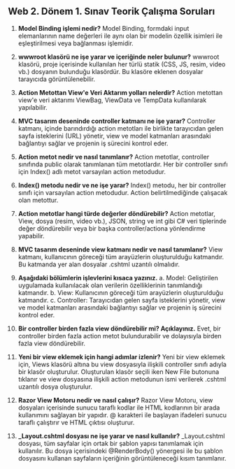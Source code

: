 ## Web 2. Dönem 1. Sınav Teorik Çalışma Soruları ##
1.  **Model Binding işlemi nedir?**
    Model Binding, formdaki input elemanlarının name değerleri ile aynı olan bir modelin özellik isimleri ile eşleştirilmesi veya bağlanması işlemidir.

2. **wwwroot klasörü ne işe yarar ve içeriğinde neler bulunur?**
    wwwroot klasörü, proje içerisinde kullanılan her türlü statik (CSS, JS, resim, video vb.) dosyanın bulunduğu klasördür. Bu klasöre eklenen dosyalar tarayıcıda görüntülenebilir.

3.  **Action Metottan View'e Veri Aktarım yolları nelerdir?**
    Action metottan view'e veri aktarımı ViewBag, ViewData ve TempData kullanılarak yapılabilir.

4. **MVC tasarım deseninde controller katmanı ne işe yarar?**
   Controller katmanı, içinde barındırdığı action metotları ile birlikte tarayıcıdan gelen sayfa isteklerini (URL) yönetir, view ve model katmanları arasındaki bağlantıyı sağlar ve projenin iş sürecini kontrol eder.

5. **Action metot nedir ve nasıl tanımlanır?**
   Action metotlar, controller sınıfında public olarak tanımlanan tüm metotlardır. Her bir controller sınıfı için Index() adlı metot varsayılan action metodudur.

6. **Index() metodu nedir ve ne işe yarar?**
   Index() metodu, her bir controller sınıfı için varsayılan action metodudur. Action belirtilmediğinde çalışacak olan metottur.

7. **Action metotlar hangi türde değerler döndürebilir?**
   Action metotlar, View, dosya (resim, video vb.), JSON, string ve int gibi C# veri tiplerinde değer döndürebilir veya bir başka controller/actiona yönlendirme yapabilir.

8. **MVC tasarım deseninde view katmanı nedir ve nasıl tanımlanır?**
   View katmanı, kullanıcının göreceği tüm arayüzlerin oluşturulduğu katmandır. Bu katmanda yer alan dosyalar .cshtml uzantılı olmalıdır.

9. **Aşağıdaki bölümlerin işlevlerini kısaca yazınız.**
    a. Model: Geliştirilen uygulamada kullanılacak olan verilerin özelliklerinin tanımlandığı katmandır.
    b. View: Kullanıcının göreceği tüm arayüzlerin oluşturulduğu katmandır.
    c. Controller: Tarayıcıdan gelen sayfa isteklerini yönetir, view ve model katmanları arasındaki bağlantıyı sağlar ve projenin iş sürecini kontrol eder.

10. **Bir controller birden fazla view döndürebilir mi? Açıklayınız.**
    Evet, bir controller birden fazla action metot bulundurabilir ve dolayısıyla birden fazla view döndürebilir.

11. **Yeni bir view eklemek için hangi adımlar izlenir?**
    Yeni bir view eklemek için, Views klasörü altına bu view dosyasıyla ilişkili controller sınıfı adıyla bir klasör oluşturulur. Oluşturulan klasör seçili iken New File butonuna tıklanır ve view dosyasına ilişkili action metodunun ismi verilerek .cshtml uzantılı dosya oluşturulur.

12. **Razor View Motoru nedir ve nasıl çalışır?**
    Razor View Motoru, view dosyaları içerisinde sunucu taraflı kodlar ile HTML kodlarının bir arada kullanımını sağlayan bir yapıdır. @ karakteri ile başlayan ifadeleri sunucu taraflı çalıştırır ve HTML çıktısı oluşturur.

13. **_Layout.cshtml dosyası ne işe yarar ve nasıl kullanılır?**
    _Layout.cshtml dosyası, tüm sayfalar için ortak bir şablon yapısı tanımlamak için kullanılır. Bu dosya içerisindeki @RenderBody() yönergesi ile bu şablon dosyasını kullanan sayfaların içeriğinin görüntüleneceği kısım tanımlanır.



